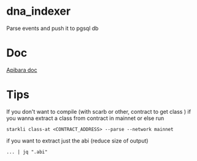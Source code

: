# dna_indexer

Parse events and push it to pgsql db

# Doc

[Apibara doc](https://www.apibara.com/docs)

# Tips

If you don't want to compile (with scarb or other, contract to get class ) if you wanna extract a class from contract in mainnet or else run

```
starkli class-at <CONTRACT_ADDRESS> --parse --network mainnet
```

if you want to extract just the abi (reduce size of output)

```
... | jq ".abi"
```
